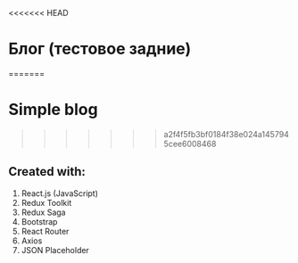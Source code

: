 <<<<<<< HEAD
# Блог (тестовое задние)
=======
# Simple blog 
>>>>>>> a2f4f5fb3bf0184f38e024a1457945cee6008468

## Created with: 
1. React.js (JavaScript)
2. Redux Toolkit
3. Redux Saga
4. Bootstrap 
5. React Router 
6. Axios
7. JSON Placeholder

